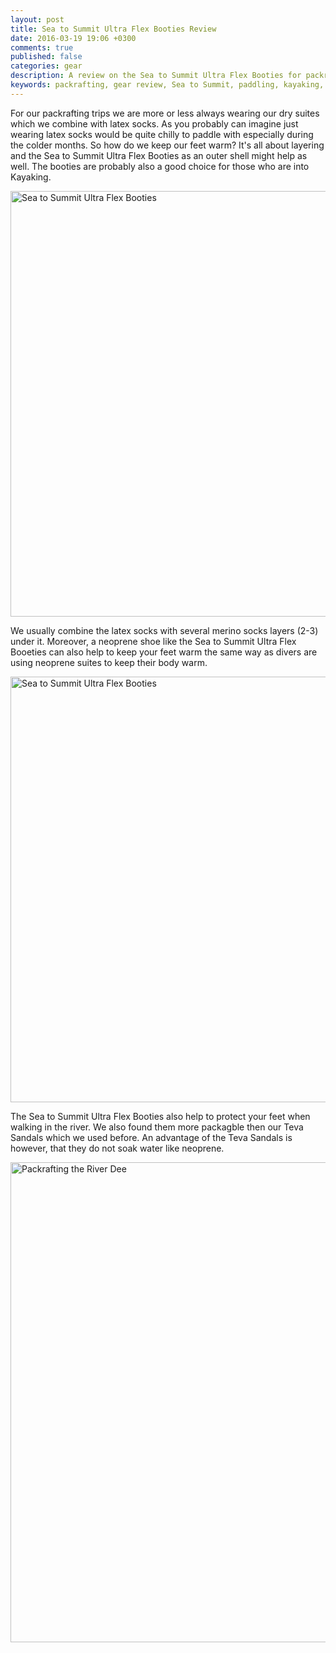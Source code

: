 ```yaml
---
layout: post
title: Sea to Summit Ultra Flex Booties Review
date: 2016-03-19 19:06 +0300
comments: true
published: false
categories: gear
description: A review on the Sea to Summit Ultra Flex Booties for packrafting or Kayaking
keywords: packrafting, gear review, Sea to Summit, paddling, kayaking, outdoors, Ultra Flex Booties
---
```

For our packrafting trips we are more or less always wearing our dry suites which we combine with latex socks. As you probably can imagine just wearing latex socks would be quite chilly to paddle with especially during the colder months. So how do we keep our feet warm? It's all about layering and the Sea to Summit Ultra Flex Booties as an outer shell might help as well. The booties are probably also a good choice for those who are into Kayaking.

<a data-flickr-embed="true"  href="https://www.flickr.com/photos/90204224@N07/25841666865/in/dateposted-public/" title="Sea to Summit Ultra Flex Booties"></a><script async src="//embedr.flickr.com/assets/client-code.js" charset="utf-8"></script><img src="https://farm2.staticflickr.com/1624/25841666865_141d7f355a_b.jpg" width="1024" height="681" alt="Sea to Summit Ultra Flex Booties"></a><script async src="//embedr.flickr.com/assets/client-code.js" charset="utf-8"></script>

We usually combine the latex socks with several merino socks layers (2-3) under it. Moreover, a neoprene shoe like the Sea to Summit Ultra Flex Booeties can also help to keep your feet warm the same way as divers are using neoprene suites to keep their body warm.

<a data-flickr-embed="true"  href="https://www.flickr.com/photos/90204224@N07/25746566141/in/dateposted-public/" title="Sea to Summit Ultra Flex Booties"></a><script async src="//embedr.flickr.com/assets/client-code.js" charset="utf-8"></script><img src="https://farm2.staticflickr.com/1455/25746566141_e38526eca2_b.jpg" width="1024" height="681" alt="Sea to Summit Ultra Flex Booties"></a><script async src="//embedr.flickr.com/assets/client-code.js" charset="utf-8"></script>

The Sea to Summit Ultra Flex Booties also help to protect your feet when walking in the river. We also found them more packagble then our Teva Sandals which we used before. An advantage of the Teva Sandals is however, that they do not soak water like neoprene.

<a data-flickr-embed="true"  href="https://www.flickr.com/photos/90204224@N07/25275264374/in/datetaken-public/" title="Packrafting the River Dee"><img src="https://farm2.staticflickr.com/1577/25275264374_c4ee457d72_b.jpg" width="1024" height="768" alt="Packrafting the River Dee"></a><script async src="//embedr.flickr.com/assets/client-code.js" charset="utf-8"></script>
